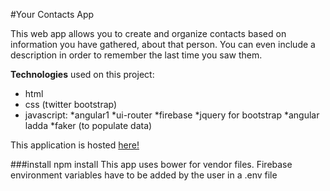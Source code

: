 #Your Contacts App

This web app allows you to create and organize contacts based on information you have gathered,
about that person. You can even include a description in order to remember the
last time you saw them.

**Technologies** used on this project:
* html
* css (twitter bootstrap)
* javascript:
	*angular1
	*ui-router
	*firebase
	*jquery for bootstrap
	*angular ladda
	*faker (to populate data)


This application is hosted [here!](http://still-citadel-97525.herokuapp.com/)

###install
npm install
This app uses bower for vendor files.
Firebase environment variables have to be added by the user in a .env file